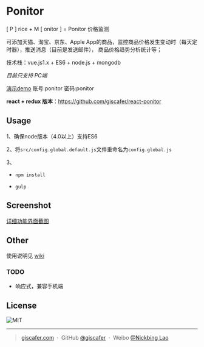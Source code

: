# Ponitor

[ P ] rice + M [ onitor ] = Ponitor 价格监测 

可添加天猫、淘宝、京东、Apple App的商品，监控商品价格发生变动时（每天定时器），推送消息（目前是发送邮件），
商品价格趋势分析统计等；

技术栈：vue.js1.x + ES6 + node.js + mongodb   

*目前只支持 PC端*

[演示demo](http://project.xinong.wang:18080/) 账号:ponitor  密码:ponitor


**react + redux 版本**：https://github.com/giscafer/react-ponitor


## Usage


1、确保node版本（4.0以上）支持ES6

2、将`src/config.global.default.js`文件重命名为`config.global.js`

3、

- `npm install`

- `gulp`



## Screenshot

[详细功能界面截图](https://github.com/giscafer/Ponitor/wiki/Ponitor%E5%8A%9F%E8%83%BD%E7%95%8C%E9%9D%A2%E6%88%AA%E5%9B%BE)

## Other

使用说明见 [wiki](https://github.com/giscafer/Ponitor/wiki)

### TODO

- 响应式，兼容手机端

## License
![MIT](https://img.shields.io/badge/license-MIT-blue.svg)

---

> [giscafer.com](http://giscafer.com) &nbsp;&middot;&nbsp;
> GitHub [@giscafer](https://github.com/giscafer) &nbsp;&middot;&nbsp;
> Weibo [@Nickbing Lao](https://weibo.com/laohoubin)
